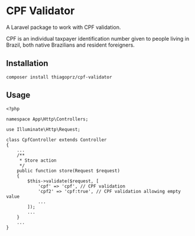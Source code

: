 **CPF Validator**
==
A Laravel package to work with CPF validation.

CPF is an individual taxpayer identification number given to people living in Brazil, both native Brazilians and resident foreigners.

Installation
--

`` composer install thiagoprz/cpf-validator ``

Usage
--
```
<?php

namespace App\Http\Controllers;

use Illuminate\Http\Request;

class CpfController extends Controller
{
    ...
    /**
     * Store action
     */
    public function store(Request $request)
    {
        $this->validate($request, [
            'cpf' => 'cpf', // CPF validation
            'cpf2' => 'cpf:true', // CPF validation allowing empty value
            ...
        ]);
        ...
    }
    ...
}
```
